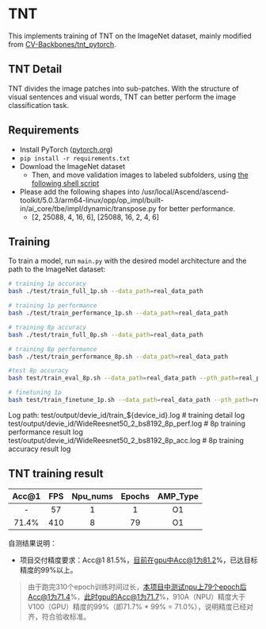 # TNT

This implements training of TNT on the ImageNet dataset, mainly modified from [CV-Backbones/tnt_pytorch](https://github.com/huawei-noah/CV-backbones/tree/master/tnt_pytorch).

## TNT Detail

TNT divides the image patches into sub-patches. With the structure of visual sentences and visual words, TNT can better perform the image classification task.


## Requirements

- Install PyTorch ([pytorch.org](http://pytorch.org))
- `pip install -r requirements.txt`
- Download the ImageNet dataset
    - Then, and move validation images to labeled subfolders, using [the following shell script](https://raw.githubusercontent.com/soumith/imagenetloader.torch/master/valprep.sh)
- Please add the following shapes into /usr/local/Ascend/ascend-toolkit/5.0.3/arm64-linux/opp/op_impl/built-in/ai_core/tbe/impl/dynamic/transpose.py for better performance.
  - [2, 25088, 4, 16, 6], [25088, 16, 2, 4, 6]

## Training

To train a model, run `main.py` with the desired model architecture and the path to the ImageNet dataset:

```bash
# training 1p accuracy
bash ./test/train_full_1p.sh --data_path=real_data_path

# training 1p performance
bash ./test/train_performance_1p.sh --data_path=real_data_path

# training 8p accuracy
bash ./test/train_full_8p.sh --data_path=real_data_path

# training 8p performance
bash ./test/train_performance_8p.sh --data_path=real_data_path

#test 8p accuracy
bash test/train_eval_8p.sh --data_path=real_data_path --pth_path=real_pre_train_model_path

# finetuning 1p 
bash test/train_finetune_1p.sh --data_path=real_data_path --pth_path=real_pre_train_model_path
```

Log path:
    test/output/devie_id/train_${device_id}.log           # training detail log
    test/output/devie_id/WideReesnet50_2_bs8192_8p_perf.log  # 8p training performance result log
    test/output/devie_id/WideReesnet50_2_bs8192_8p_acc.log   # 8p training accuracy result log



## TNT training result

| Acc@1    | FPS       | Npu_nums | Epochs   | AMP_Type |
| :------: | :------:  | :------: | :------: | :------: |
| -        | 57        | 1        | 1        | O1       |
| 71.4%    | 410       | 8        | 79       | O1       |

自测结果说明：
- 项目交付精度要求：Acc@1 81.5%，目前在gpu中Acc@1为81.2%，已达目标精度的99%以上。
  
> 由于跑完310个epoch训练时间过长，本项目中测试npu上79个epoch后Acc@1为71.4%，此时gpu的Acc@1为71.7%，910A（NPU）精度大于V100（GPU）精度的99%（即71.7% * 99% = 71.0%），说明精度已经对齐，符合验收标准。